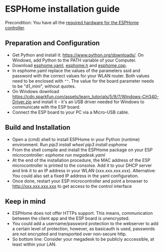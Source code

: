 # ESPHome installation guide

Precondition: You have all the [required hardware for the ESPHome controller](https://). 

## Preparation and Configuration
* Get Python and install it: https://www.python.org/downloads/. On Windows, add Python to the PATH variable of your Computer. 
* Download [esphome.yaml](https://github.com/gcormier/megaconnect/blob/main/esphome/megadesk.yaml), [esphome.h](https://github.com/gcormier/megaconnect/blob/main/esphome/megadesk.h) and [esphome.cpp](https://github.com/gcormier/megaconnect/blob/main/esphome/megadesk.cpp). 
* In esphome.yaml replace the values of the parameters ssid and password with the correct values for your WLAN router. Both values need to be enclosed with `""`. The value for the board parameter needs to be  "d1_mini", without quotes.
* On Windows download https://cdn.sparkfun.com/assets/learn_tutorials/5/9/7/Windows-CH340-Driver.zip and install it - it's an USB driver needed for Windows to communicate with the ESP board. 
* Connect the ESP board to your PC via a Micro-USB cable. 

## Build and Installation
* Open a (cmd) shell to install ESPHome in your Python (runtime) environment. Run
_pip3 install wheel
pip3 install esphome_
* From the shell compile and install the ESPHome package on your ESP microcontroller: 
_esphome run megadesk.yaml_
* At the end of the installation procedure, the MAC address of the ESP microcontroller is printed to the consolse. Add it to your DHCP server and link it to an IP address in your WLAN (xxx.xxx.xxx.xxx). Alternative: You could also set a fixed IP address in the yaml configuration. 
* Once done, restart your ESP microcontroller and point a browser to http://xxx.xxx.xxx.xxx to get access to the control interface

## Keep in mind
* ESPHome does not offer HTTPs support. This means, communication between the client app and the ESP board is unencrypted. 
* You could add a username/password protection to the webserver to add a certain level of protection, however, as basicauth is used, passwords are not encrypted and transported over non-secure http. 
* So bottom line: Consider your megadesk to be publicly acccessible, at least within your LAN. 
